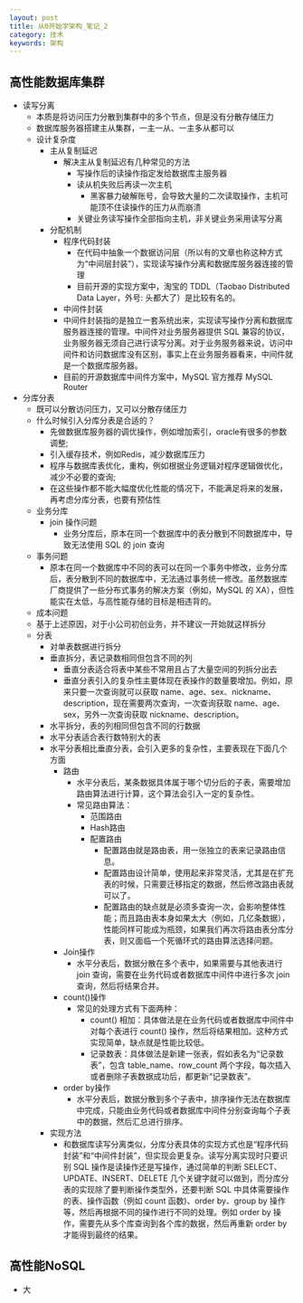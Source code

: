 ```yaml
---
layout: post
title: 从0开始学架构_笔记_2
category: 技术
keywords: 架构
---
```


## 高性能数据库集群
  * 读写分离
    - 本质是将访问压力分散到集群中的多个节点，但是没有分散存储压力
    - 数据库服务器搭建主从集群，一主一从、一主多从都可以
    - 设计复杂度
      - 主从复制延迟
        - 解决主从复制延迟有几种常见的方法
          - 写操作后的读操作指定发给数据库主服务器
          - 读从机失败后再读一次主机
            - 黑客暴力破解账号，会导致大量的二次读取操作，主机可能顶不住读操作的压力从而崩溃
          - 关键业务读写操作全部指向主机，非关键业务采用读写分离
      - 分配机制
        - 程序代码封装
          - 在代码中抽象一个数据访问层（所以有的文章也称这种方式为“中间层封装”），实现读写操作分离和数据库服务器连接的管理
          - 目前开源的实现方案中，淘宝的 TDDL（Taobao Distributed Data Layer，外号: 头都大了）是比较有名的。
        - 中间件封装
         - 中间件封装指的是独立一套系统出来，实现读写操作分离和数据库服务器连接的管理。中间件对业务服务器提供 SQL 兼容的协议，业务服务器无须自己进行读写分离。对于业务服务器来说，访问中间件和访问数据库没有区别，事实上在业务服务器看来，中间件就是一个数据库服务器。
         - 目前的开源数据库中间件方案中，MySQL 官方推荐 MySQL Router
  * 分库分表
    - 既可以分散访问压力，又可以分散存储压力
    - 什么时候引入分库分表是合适的？
      - 先做数据库服务器的调优操作，例如增加索引，oracle有很多的参数调整;
      - 引入缓存技术，例如Redis，减少数据库压力
      - 程序与数据库表优化，重构，例如根据业务逻辑对程序逻辑做优化，减少不必要的查询;
      - 在这些操作都不能大幅度优化性能的情况下，不能满足将来的发展，再考虑分库分表，也要有预估性
    - 业务分库
      - join 操作问题
        - 业务分库后，原本在同一个数据库中的表分散到不同数据库中，导致无法使用 SQL 的 join 查询
     - 事务问题
       - 原本在同一个数据库中不同的表可以在同一个事务中修改，业务分库后，表分散到不同的数据库中，无法通过事务统一修改。虽然数据库厂商提供了一些分布式事务的解决方案（例如，MySQL 的 XA），但性能实在太低，与高性能存储的目标是相违背的。
     - 成本问题
     - 基于上述原因，对于小公司初创业务，并不建议一开始就这样拆分
    - 分表
      - 对单表数据进行拆分
      - 垂直拆分，表记录数相同但包含不同的列
        - 垂直分表适合将表中某些不常用且占了大量空间的列拆分出去
        - 垂直分表引入的复杂性主要体现在表操作的数量要增加。例如，原来只要一次查询就可以获取 name、age、sex、nickname、description，现在需要两次查询，一次查询获取 name、age、sex，另外一次查询获取 nickname、description。
      - 水平拆分，表的列相同但包含不同的行数据
       - 水平分表适合表行数特别大的表
       - 水平分表相比垂直分表，会引入更多的复杂性，主要表现在下面几个方面
         - 路由
           - 水平分表后，某条数据具体属于哪个切分后的子表，需要增加路由算法进行计算，这个算法会引入一定的复杂性。
           - 常见路由算法：
             - 范围路由
             - Hash路由
             - 配置路由
               - 配置路由就是路由表，用一张独立的表来记录路由信息。
               - 配置路由设计简单，使用起来非常灵活，尤其是在扩充表的时候，只需要迁移指定的数据，然后修改路由表就可以了。
               - 配置路由的缺点就是必须多查询一次，会影响整体性能；而且路由表本身如果太大（例如，几亿条数据），性能同样可能成为瓶颈，如果我们再次将路由表分库分表，则又面临一个死循环式的路由算法选择问题。
         - Join操作
           -  水平分表后，数据分散在多个表中，如果需要与其他表进行 join 查询，需要在业务代码或者数据库中间件中进行多次 join 查询，然后将结果合并。
         - count()操作
           - 常见的处理方式有下面两种：
             - count() 相加：具体做法是在业务代码或者数据库中间件中对每个表进行 count() 操作，然后将结果相加。这种方式实现简单，缺点就是性能比较低。
             - 记录数表：具体做法是新建一张表，假如表名为“记录数表”，包含 table_name、row_count 两个字段，每次插入或者删除子表数据成功后，都更新“记录数表”。
         - order by操作
           - 水平分表后，数据分散到多个子表中，排序操作无法在数据库中完成，只能由业务代码或者数据库中间件分别查询每个子表中的数据，然后汇总进行排序。
       - 实现方法
         - 和数据库读写分离类似，分库分表具体的实现方式也是“程序代码封装”和“中间件封装”，但实现会更复杂。读写分离实现时只要识别 SQL 操作是读操作还是写操作，通过简单的判断 SELECT、UPDATE、INSERT、DELETE 几个关键字就可以做到，而分库分表的实现除了要判断操作类型外，还要判断 SQL 中具体需要操作的表、操作函数（例如 count 函数)、order by、group by 操作等，然后再根据不同的操作进行不同的处理。例如 order by 操作，需要先从多个库查询到各个库的数据，然后再重新 order by 才能得到最终的结果。

## 高性能NoSQL
  * 大
